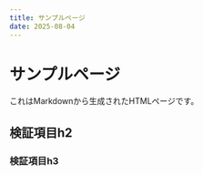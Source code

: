 ```yaml
---
title: サンプルページ
date: 2025-08-04
---
```


# サンプルページ

これはMarkdownから生成されたHTMLページです。

## 検証項目h2

### 検証項目h3
